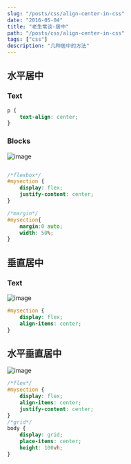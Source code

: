 ```yaml
---
slug: "/posts/css/align-center-in-css"
date: "2016-05-04"
title: "老生常谈-居中"
path: "/posts/css/align-center-in-css"
tags: ["css"]
description: "几种居中的方法"
---
```


## 水平居中

### Text

``` css
p {
	text-align: center;
}
```

### Blocks

![image](https://cdn.jsdelivr.net/gh/funnypan/pics@master/images/20190125091332.png)

``` css

/*flexbox*/
#mysection {
	display: flex;
	justify-content: center;
}

/*margin*/
#mysection{
	margin:0 auto;
	width: 50%;
}
```

## 垂直居中

### Text

![image](https://cdn.jsdelivr.net/gh/funnypan/pics@master/images/20190125092037.png)

``` css
#mysection {
	display: flex;
	align-items: center;
}
```

## 水平垂直居中

![image](https://cdn.jsdelivr.net/gh/funnypan/pics@master/images/20190125091735.png)

``` css
/*flex*/
#mysection {
	display: flex;
	align-items: center;
	justify-content: center;
}
/*grid*/
body {
	display: grid;
	place-items: center;
	height: 100vh;
}
```